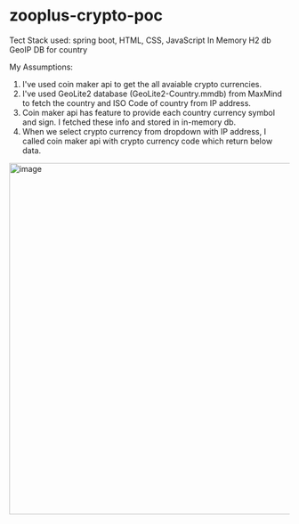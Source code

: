 # zooplus-crypto-poc

Tect Stack used: spring boot, HTML, CSS, JavaScript
In Memory H2 db
GeoIP DB for country


My Assumptions: 

1. I've used coin maker api to get the all avaiable crypto currencies.
2. I've used GeoLite2 database (GeoLite2-Country.mmdb) from MaxMind to fetch the country and ISO Code of country from IP address.
3. Coin maker api has feature to provide each country currency symbol and sign. I fetched these info and stored in in-memory db.
4. When we select crypto currency from dropdown with IP address, I called coin maker api with crypto currency code which return below data.

<img width="631" alt="image" src="https://user-images.githubusercontent.com/41251660/165867509-2e588790-7cf3-4c5a-8308-5dec97645242.png">



